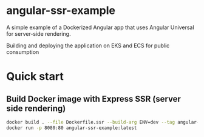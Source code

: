 # angular-ssr-example

A simple example of a Dockerized Angular app that uses Angular Universal for server-side rendering.

Building and deploying the application on EKS and ECS for public consumption

# Quick start

## Build Docker image with Express SSR (server side rendering)

```bash
docker build . --file Dockerfile.ssr --build-arg ENV=dev --tag angular-ssr-example:latest
docker run -p 8080:80 angular-ssr-example:latest
```
